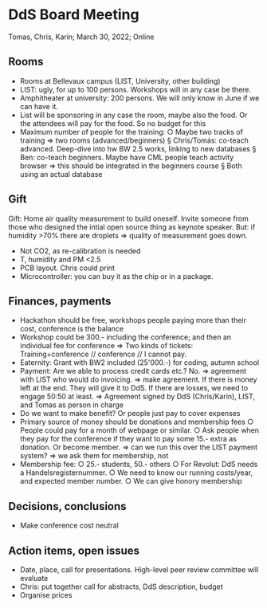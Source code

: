 # DdS Board Meeting

Tomas, Chris, Karin; March 30, 2022; Online

## Rooms

* Rooms at Bellevaux campus (LIST, University, other building)
* LIST: ugly, for up to 100 persons. Workshops will in any case be there.
* Amphitheater at university: 200 persons. We will only know in June if we can have it.
* List will be sponsoring in any case the room, maybe also the food. Or the attendees will pay for the food. So no budget for this
* Maximum number of people for the training: 
		○ Maybe two tracks of training => two rooms (advanced/beginners)
			§ Chris/Tomás: co-teach advanced. Deep-dive into hw BW 2.5 works, linking to new databases
			§ Ben: co-teach beginners. Maybe have CML people teach activity browser => this should be integrated in the beginners course
			§ Both using an actual database


## Gift
Gift: Home air quality measurement to build oneself. Invite someone from those who designed the intial open source thing as keynote speaker. But: if humidity >70% there are droplets => quality of measurement goes down. 
 * Not CO2, as re-calibration is needed
*  T, humidity and PM <2.5
* PCB layout. Chris could print
* Microcontroller: you can buy it as the chip or in a package.

## Finances, payments
* Hackathon should be free, workshops people paying more than their cost, conference is the balance
* Workshop could be 300.- including the conference; and then an individual fee for conference => Two kinds of tickets: Training+conference // conference // I cannot pay.
* Eaternity: Grant with BW2 included (25'000.-) for coding, autumn school
* Payment: Are we able to process credit cards etc.? No. => agreement with LIST who would do invoicing. => make agreement. If there is money left at the end. They will give it to DdS. If there are losses, we need to engage 50:50 at least. => Agreement signed by DdS (Chris/Karin), LIST, and Tomas as person in charge
* Do we want to make benefit? Or people just pay to cover expenses
* Primary source of money should be donations and membership fees
		○ People could pay for a month of webpage or similar.
		○ Ask people when they pay for the conference if they want to pay some 15.- extra as donation. Or become member. => can we run this over the LIST payment system? => we ask them for membership, not  
* Membership fee:
		○ 25.- students, 50.- others
		○ For Revolut: DdS needs a Handelsregisternummer. 
		○ We need to know our running costs/year, and expected member number.
		○ We can give honory membership


## Decisions, conclusions
* Make conference cost neutral

## Action items, open issues
* Date, place, call for presentations. High-level peer review committee will evaluate
* Chris: put together call for abstracts, DdS description, budget 
* Organise prices

